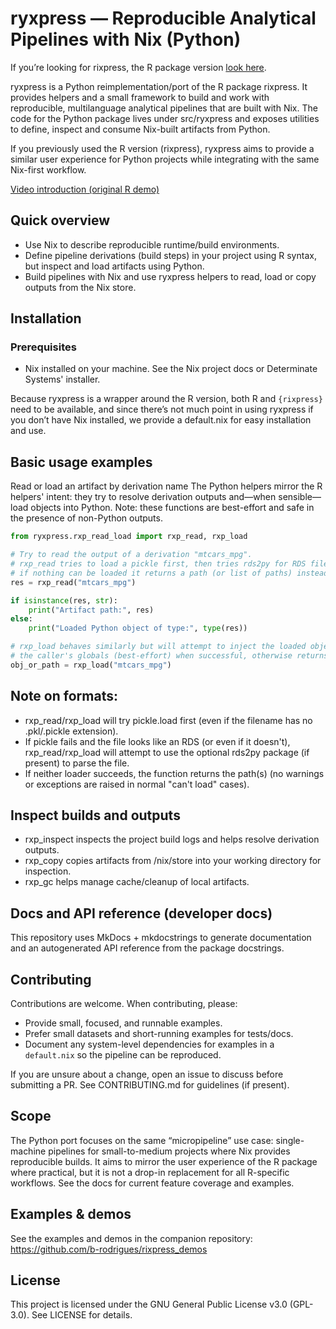 # ryxpress — Reproducible Analytical Pipelines with Nix (Python)

If you’re looking for rixpress, the R package version [look here](https://github.com/b-rodrigues/rixpress).

ryxpress is a Python reimplementation/port of the R package rixpress. It
provides helpers and a small framework to build and work with reproducible,
multilanguage analytical pipelines that are built with Nix. The code for the
Python package lives under src/ryxpress and exposes utilities to define, inspect
and consume Nix-built artifacts from Python.

If you previously used the R version (rixpress), 
ryxpress aims to provide a similar user experience for Python projects while integrating with the same Nix-first workflow.

[Video introduction (original R demo)](https://www.youtube.com/watch?v=a1eNG9TFZ_o)

## Quick overview
- Use Nix to describe reproducible runtime/build environments.
- Define pipeline derivations (build steps) in your project using R syntax, but inspect and load artifacts using Python.
- Build pipelines with Nix and use ryxpress helpers to read, load or copy outputs from the Nix store.

## Installation

### Prerequisites
- Nix installed on your machine. See the Nix project docs or Determinate Systems' installer.

Because ryxpress is a wrapper around the R version, both R and `{rixpress}` need to be available,
and since there’s not much point in using ryxpress if you don’t have Nix installed, we provide a 
default.nix for easy installation and use.


## Basic usage examples

Read or load an artifact by derivation name
The Python helpers mirror the R helpers' intent: they try to resolve derivation outputs and—when sensible—load objects into Python. Note: these functions are best-effort and safe in the presence of non-Python outputs.

```python
from ryxpress.rxp_read_load import rxp_read, rxp_load

# Try to read the output of a derivation "mtcars_mpg".
# rxp_read tries to load a pickle first, then tries rds2py for RDS files if available;
# if nothing can be loaded it returns a path (or list of paths) instead of raising.
res = rxp_read("mtcars_mpg")

if isinstance(res, str):
    print("Artifact path:", res)
else:
    print("Loaded Python object of type:", type(res))

# rxp_load behaves similarly but will attempt to inject the loaded object into
# the caller's globals (best-effort) when successful, otherwise returns the path(s).
obj_or_path = rxp_load("mtcars_mpg")
```

## Note on formats:
- rxp_read/rxp_load will try pickle.load first (even if the filename has no .pkl/.pickle extension).
- If pickle fails and the file looks like an RDS (or even if it doesn't), rxp_read/rxp_load will attempt to use the optional rds2py package (if present) to parse the file.
- If neither loader succeeds, the function returns the path(s) (no warnings or exceptions are raised in normal "can't load" cases).

## Inspect builds and outputs
- rxp_inspect inspects the project build logs and helps resolve derivation outputs.
- rxp_copy copies artifacts from /nix/store into your working directory for inspection.
- rxp_gc helps manage cache/cleanup of local artifacts.

## Docs and API reference (developer docs)
This repository uses MkDocs + mkdocstrings to generate documentation and an autogenerated API reference from the package docstrings.

## Contributing

Contributions are welcome. When contributing, please:
- Provide small, focused, and runnable examples.
- Prefer small datasets and short-running examples for tests/docs.
- Document any system-level dependencies for examples in a `default.nix` so the pipeline can be reproduced.

If you are unsure about a change, open an issue to discuss before submitting a PR. See CONTRIBUTING.md for guidelines (if present).

## Scope

The Python port focuses on the same “micropipeline” use case: single-machine pipelines for small-to-medium projects where Nix provides reproducible builds. It aims to mirror the user experience of the R package where practical, but it is not a drop-in replacement for all R-specific workflows. See the docs for current feature coverage and examples.

## Examples & demos

See the examples and demos in the companion repository:
https://github.com/b-rodrigues/rixpress_demos

## License

This project is licensed under the GNU General Public License v3.0 (GPL-3.0). See LICENSE for details.

